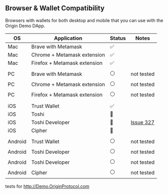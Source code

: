 ## Browser & Wallet Compatibility 
Browsers with wallets for both desktop and mobile that you can use with the Origin Demo DApp.  


| OS | Application | Status | Notes |
| ---- | -------- | ------ | ------ |
| Mac | Brave with Metamask | ✅ |
| Mac | Chrome + Metamask extension | ✅ |
| Mac | Firefox + Metamask extension | ✅  |
|  | |  |
| PC | Brave with Metamask | ⚪️  | not tested |
| PC | Chrome + Metamask extension | ⚪️ | not tested |
| PC | Firefox + Metamask extension | ⚪️ | not tested |
|  |  |  |
| iOS | Trust Wallet | ✅  | |
| iOS | Toshi  |  🚫  | |
| iOS | Toshi Developer  |  🚫  |  [Issue 327](https://github.com/OriginProtocol/origin-dapp/issues/327) |
| iOS | Cipher  | 🚫  | |
|   |  |  |
| Android | Trust Wallet | ⚪️ | not tested |
| Android | Toshi Developer  |  ⚪️  |  not tested |
| Android | Toshi Developer  |  ⚪️  | not tested |
| Android | Cipher  |  ⚪️  | not tested |

tests for http://Demo.OriginProtocol.com 
